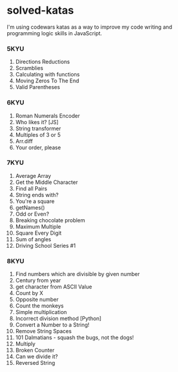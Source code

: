 # solved-katas
I'm using codewars katas as a way to improve my code writing and programming logic skills in JavaScript. 

### 5KYU
1. Directions Reductions
2. Scramblies
3. Calculating with functions
4. Moving Zeros To The End
5. Valid Parentheses

### 6KYU
1. Roman Numerals Encoder
2. Who likes it? [JS]
3. String transformer
4. Multiples of 3 or 5
5. Arr.diff
6. Your order, please


### 7KYU
1. Average Array
2. Get the Middle Character
3. Find all Pairs
4. String ends with?
5. You're a square
6. getNames()
7. Odd or Even?
8. Breaking chocolate problem
9. Maximum Multiple
10. Square Every Digit
11. Sum of angles
12. Driving School Series #1


### 8KYU
1. Find numbers which are divisible by given number
2. Century from year
3. get character from ASCII Value
4. Count by X
5. Opposite number
6. Count the monkeys
7. Simple multiplication
8. Incorrect division method [Python]
9. Convert a Number to a String!
10. Remove String Spaces
11. 101 Dalmatians - squash the bugs, not the dogs!
12. Multiply
13. Broken Counter
14. Can we divide it?
15. Reversed String




